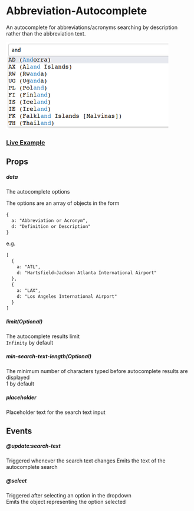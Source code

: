 # Abbreviation-Autocomplete
An autocomplete for abbreviations/acronyms searching by description rather than the abbreviation text.

![autocomplete_screenshot](https://raw.githubusercontent.com/FireLemons/DocumentationMaterials/3adbd2389ba4b9750b4c2cf03a855c3ed31f3b80/img/screenshot.png)
### [Live Example](https://firelemons.github.io/AutocompleteExample/)

## Props
##### data
The autocomplete options

The options are an array of objects in the form

    {
      a: "Abbreviation or Acronym",
      d: "Definition or Description"
    }

e.g.

    [
      {
        a: "ATL",
        d: "Hartsfield–Jackson Atlanta International Airport"
      },
      {
        a: "LAX",
        d: "Los Angeles International Airport"
      }
    ]

##### limit(Optional)
The autocomplete results limit  
`Infinity` by default
##### min-search-text-length(Optional)
The minimum number of characters typed before autocomplete results are displayed  
1 by default
##### placeholder
Placeholder text for the search text input

## Events  
##### @update:search-text
Triggered whenever the search text changes
Emits the text of the autocomplete search

##### @select
Triggered after selecting an option in the dropdown  
Emits the object representing the option selected

